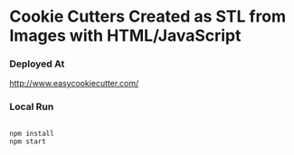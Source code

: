 # Cookie Cutters Created as STL from Images with HTML/JavaScript

### Deployed At

http://www.easycookiecutter.com/


### Local Run

```

npm install
npm start

```

